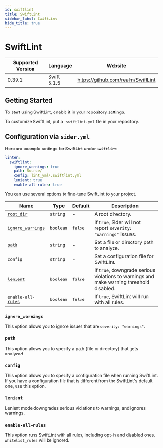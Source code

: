 ```yaml
---
id: swiftlint
title: SwiftLint
sidebar_label: SwiftLint
hide_title: true
---
```


# SwiftLint

| Supported Version | Language    | Website                            |
| ----------------- | ----------- | ---------------------------------- |
| 0.39.1            | Swift 5.1.5 | https://github.com/realm/SwiftLint |

## Getting Started

To start using SwiftLint, enable it in your [repository settings](../../getting-started/repository-settings.md).

To customize SwiftLint, put a `.swiftlint.yml` file in your repository.

## Configuration via `sider.yml`

Here are example settings for SwiftLint under `swiftlint`:

```yaml
linter:
  swiftlint:
    ignore_warnings: true
    path: Source/
    config: lint_yml/.swiftlint.yml
    lenient: true
    enable-all-rules: true
```

You can use several options to fine-tune SwiftLint to your project.

| Name                                                                                  | Type      | Default | Description                                                                              |
| ------------------------------------------------------------------------------------- | --------- | ------- | ---------------------------------------------------------------------------------------- |
| [`root_dir`](../../getting-started/custom-configuration.md#linteranalyzer_idroot_dir) | `string`  | -       | A root directory.                                                                        |
| [`ignore_warnings`](#ignore_warnings)                                                 | `boolean` | `false` | If `true`, Sider will not report `severity: "warnings"` issues.                          |
| [`path`](#path)                                                                       | `string`  | -       | Set a file or directory path to analyze.                                                 |
| [`config`](#config)                                                                   | `string`  | -       | Set a configuration file for SwiftLint.                                                  |
| [`lenient`](#lenient)                                                                 | `boolean` | `false` | If `true`, downgrade serious violations to warnings and make warning threshold disabled. |
| [`enable-all-rules`](#enable-all-rules)                                               | `boolean` | `false` | If `true`, SwiftLint will run with all rules.                                            |

### `ignore_warnings`

This option allows you to ignore issues that are `severity: "warnings"`.

### `path`

This option allows you to specify a path (file or directory) that gets analyzed.

### `config`

This option allows you to specify a configuration file when running SwiftLint.
If you have a configuration file that is different from the SwiftLint's default one, use this option.

### `lenient`

Lenient mode downgrades serious violations to warnings, and ignores warnings.

### `enable-all-rules`

This option runs SwiftLint with all rules, including opt-in and disabled ones. `whitelist_rules` will be ignored.
